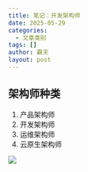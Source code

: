 ```yaml
---
title: 笔记：开发架构师
date: 2025-05-29
categories:
  - 文章类别
tags: []
author: 霸天
layout: post
---
```

## 架构师种类

1. 产品架构师
2. 开发架构师
3. 运维架构师
4. 云原生架构师



![](image-20250618231936159.png)


